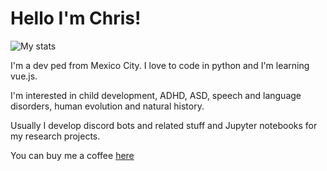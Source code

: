 # Hello I'm Chris!

![My stats](https://github-readme-stats.vercel.app/api?username=chrisdewa&theme=radical)

I'm a dev ped from Mexico City. I love to code in python and I'm learning vue.js.

I'm interested in child development, ADHD, ASD, speech and language disorders, human evolution and natural history. 

Usually I develop discord bots and related stuff and Jupyter notebooks for my research projects. 

You can buy me a coffee [here](https://ko-fi.com/chrisdewa)

